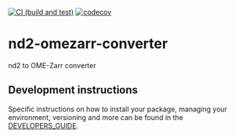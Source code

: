 [![CI (build and test)](https://github.com/ZMB-UZH/nd2-omezarr-converter/actions/workflows/build_and_test.yml/badge.svg)](https://github.com/ZMB-UZH/nd2-omezarr-converter/actions/workflows/build_and_test.yml)
[![codecov](https://codecov.io/gh/ZMB-UZH/nd2-omezarr-converter/graph/badge.svg?token=8Z1SQAZJIO)](https://codecov.io/gh/ZMB-UZH/nd2-omezarr-converter)

# nd2-omezarr-converter

nd2 to OME-Zarr converter

## Development instructions

Specific instructions on how to install your package, managing your environment, versioning and more can be found in the [DEVELOPERS_GUIDE](https://github.com/fractal-analytics-platform/fractal-tasks-template/blob/main/DEVELOPERS_GUIDE.md).
